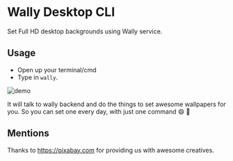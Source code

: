 # Wally Desktop CLI

Set Full HD desktop backgrounds using Wally service.

## Usage

* Open up your terminal/cmd
* Type in `wally`. 

![demo](images/wally.gif)

It will talk to wally backend and do the things to set awesome wallpapers for you. So you can set one every day, with 
just one command :smile: :tada:

## Mentions

Thanks to https://pixabay.com for providing us with awesome creatives.

